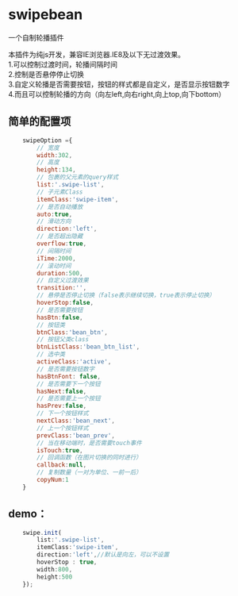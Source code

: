# swipebean
一个自制轮播插件<br/>
	
本插件为纯js开发，兼容IE浏览器.IE8及以下无过渡效果。<br/>
1.可以控制过渡时间，轮播间隔时间<br/>
2.控制是否悬停停止切换<br/>
3.自定义轮播是否需要按钮，按钮的样式都是自定义，是否显示按钮数字<br/>
4.而且可以控制轮播的方向（向左left,向右right,向上top,向下bottom）<br/>

## 简单的配置项<br/>
```javascript
	swipeOption ={
		// 宽度
		width:302,
		// 高度
		height:134,
		// 包裹的父元素的query样式
		list:'.swipe-list',
		// 子元素Class
		itemClass:'swipe-item',
		// 是否自动播放
		auto:true,
		// 滑动方向
		direction:'left',
		// 是否超出隐藏
		overflow:true,
		// 间隔时间
		iTime:2000,
		// 滚动时间
		duration:500,
		// 自定义过渡效果
		transition:'',
		// 悬停是否停止切换（false表示继续切换，true表示停止切换）
		hoverStop:false,
		// 是否需要按钮
		hasBtn:false,
		// 按钮类
		btnClass:'bean_btn',
		// 按钮父类class
		btnListClass:'bean_btn_list',
		// 选中类
		activeClass:'active',
		// 是否需要按钮数字
		hasBtnFont: false,
		// 是否需要下一个按钮
		hasNext:false,
		// 是否需要上一个按钮
		hasPrev:false,
		// 下一个按钮样式
		nextClass:'bean_next',
		// 上一个按钮样式
		prevClass:'bean_prev',
		// 当在移动端时，是否需要touch事件
		isTouch:true,
		// 回调函数（在图片切换的同时进行）
		callback:null,
		// 复制数量（一对为单位、一前一后）
		copyNum:1
	}
```

## demo：
```javascript
    swipe.init(
  		list:'.swipe-list',
  		itemClass:'swipe-item',
  		direction:'left',//默认是向左，可以不设置
  		hoverStop : true,
  		width:800,
  		height:500
  	});
```
